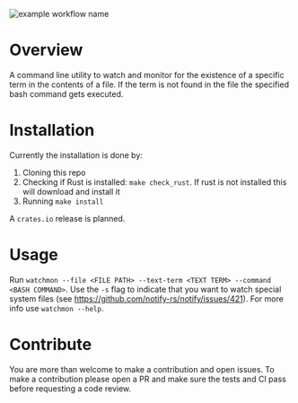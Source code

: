 ![example workflow name](https://github.com/oren0e/watchmon/workflows/build/badge.svg)

# Overview

A command line utility to watch and monitor for the existence of a specific term in the contents of a file. If the term is not found in the file the specified bash command gets executed.

# Installation

Currently the installation is done by:

1. Cloning this repo
2. Checking if Rust is installed: `make check_rust`. If rust is not installed this will download and install it
3. Running `make install`

A `crates.io` release is planned.

# Usage

Run `watchmon --file <FILE PATH> --text-term <TEXT TERM> --command <BASH COMMAND>`. Use the `-s` flag to indicate that you want to watch special system files (see https://github.com/notify-rs/notify/issues/421). For more info use `watchmon --help`.

# Contribute

You are more than welcome to make a contribution and open issues. To make a contribution please open a PR and make sure the tests and CI pass before requesting a code review.
